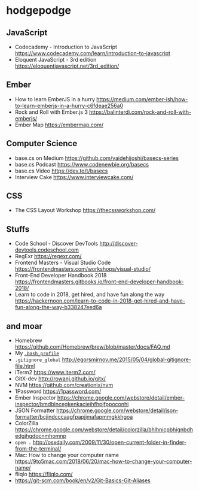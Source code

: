 # hodgepodge

## JavaScript
* Codecademy - Introduction to JavaScript https://www.codecademy.com/learn/introduction-to-javascript
* Eloquent JavaScript - 3rd edition https://eloquentjavascript.net/3rd_edition/

## Ember
* How to learn EmberJS in a hurry https://medium.com/ember-ish/how-to-learn-emberjs-in-a-hurry-c6fdeae256a0
* Rock and Roll with Ember.js 3 https://balinterdi.com/rock-and-roll-with-emberjs/
* Ember Map https://embermap.com/

## Computer Science
* base.cs on Medium https://github.com/vaidehijoshi/basecs-series
* base.cs Podcast https://www.codenewbie.org/basecs
* base.cs Video https://dev.to/t/basecs
* Interview Cake https://www.interviewcake.com/

## CSS
* The CSS Layout Workshop https://thecssworkshop.com/

## Stuffs
* Code School - Discover DevTools http://discover-devtools.codeschool.com
* RegExr https://regexr.com/
* Frontend Masters - Visual Studio Code https://frontendmasters.com/workshops/visual-studio/
* Front-End Developer Handbook 2018 https://frontendmasters.gitbooks.io/front-end-developer-handbook-2018/
* Learn to code in 2018, get hired, and have fun along the way https://hackernoon.com/learn-to-code-in-2018-get-hired-and-have-fun-along-the-way-b338247eed6a

## and moar
* Homebrew https://github.com/Homebrew/brew/blob/master/docs/FAQ.md
* My [`.bash_profile`](.bash_profile)
* `.gitignore_global` http://egorsmirnov.me/2015/05/04/global-gitignore-file.html
* iTerm2 https://www.iterm2.com/
* GitX-dev http://rowanj.github.io/gitx/
* NVM https://github.com/creationix/nvm
* 1Password https://1password.com/
* Ember Inspector https://chrome.google.com/webstore/detail/ember-inspector/bmdblncegkenkacieihfhpjfppoconhi
* JSON Formatter https://chrome.google.com/webstore/detail/json-formatter/bcjindcccaagfpapjjmafapmmgkkhgoa
* ColorZilla https://chrome.google.com/webstore/detail/colorzilla/bhlhnicpbhignbdhedgjhgdocnmhomnp
* `open .` http://osxdaily.com/2009/11/30/open-current-folder-in-finder-from-the-terminal/
* Mac: How to change your computer name https://9to5mac.com/2018/06/20/mac-how-to-change-your-computer-name/
* fliqlo https://fliqlo.com/
* https://git-scm.com/book/en/v2/Git-Basics-Git-Aliases
